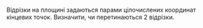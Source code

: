 Відрізки на площині задаються парами цілочислених координат кінцевих точок. Визначити, чи перетинаються 2 відрізки.
